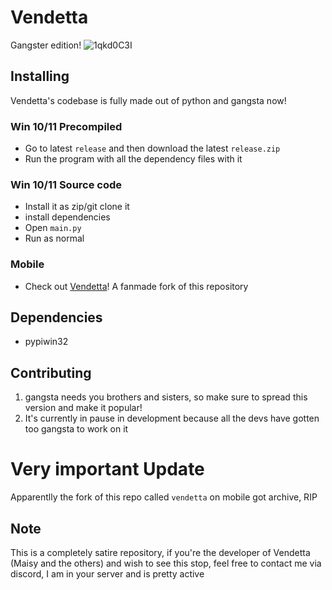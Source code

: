 # Vendetta
Gangster edition!
![1qkd0C3I](https://github.com/Not-Baguette/Vendetta-gangster-win11/assets/94969176/41277ee5-5d0c-4251-8812-8007b1c70bb2)

## Installing
Vendetta's codebase is fully made out of python and gangsta now!

### Win 10/11 Precompiled
* Go to latest `release` and then download the latest `release.zip`
* Run the program with all the dependency files with it

### Win 10/11 Source code
* Install it as zip/git clone it
* install dependencies
* Open `main.py`
* Run as normal

### Mobile
* Check out [Vendetta](https://github.com/vendetta-mod/Vendetta)! A fanmade fork of this repository

## Dependencies
* pypiwin32

## Contributing
1. gangsta needs you brothers and sisters, so make sure to spread this version and make it popular!
2. It's currently in pause in development because all the devs have gotten too gangsta to work on it

# Very important Update
Apparentlly the fork of this repo called `vendetta` on mobile got archive, RIP

## Note
This is a completely satire repository, if you're the developer of Vendetta (Maisy and the others) and wish to see this stop, feel free to contact me via discord, I am in your server and is pretty active

